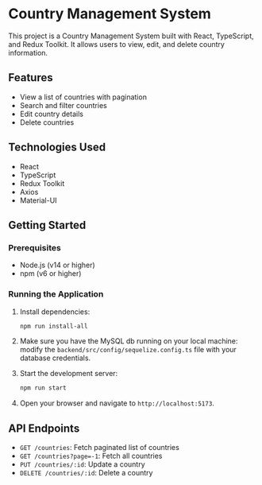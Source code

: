 # Country Management System

This project is a Country Management System built with React, TypeScript, and Redux Toolkit. It allows users to view, edit, and delete country information.

## Features

- View a list of countries with pagination
- Search and filter countries
- Edit country details
- Delete countries

## Technologies Used

- React
- TypeScript
- Redux Toolkit
- Axios
- Material-UI

## Getting Started

### Prerequisites

- Node.js (v14 or higher)
- npm (v6 or higher)

### Running the Application
1. Install dependencies:
    ```sh
    npm run install-all
    ```
2. Make sure you have the MySQL db running on your local machine:
    modify the `backend/src/config/sequelize.config.ts` file with your database credentials.

3. Start the development server:
    ```sh
    npm run start
    ```
4. Open your browser and navigate to `http://localhost:5173`.

## API Endpoints

- `GET /countries`: Fetch paginated list of countries
- `GET /countries?page=-1`: Fetch all countries
- `PUT /countries/:id`: Update a country
- `DELETE /countries/:id`: Delete a country
